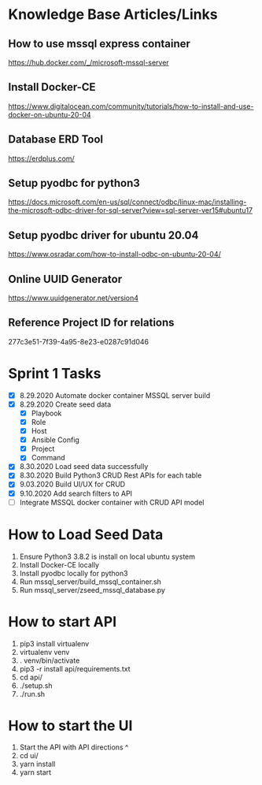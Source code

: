 # Knowledge Base Articles/Links

## How to use mssql express container
https://hub.docker.com/_/microsoft-mssql-server

## Install Docker-CE
https://www.digitalocean.com/community/tutorials/how-to-install-and-use-docker-on-ubuntu-20-04

## Database ERD Tool
https://erdplus.com/

## Setup pyodbc for python3
https://docs.microsoft.com/en-us/sql/connect/odbc/linux-mac/installing-the-microsoft-odbc-driver-for-sql-server?view=sql-server-ver15#ubuntu17

## Setup pyodbc driver for ubuntu 20.04
https://www.osradar.com/how-to-install-odbc-on-ubuntu-20-04/

## Online UUID Generator
https://www.uuidgenerator.net/version4

## Reference Project ID for relations
277c3e51-7f39-4a95-8e23-e0287c91d046


# Sprint 1 Tasks
- [x] 8.29.2020 Automate docker container MSSQL server build
- [x] 8.29.2020 Create seed data
  - [x] Playbook
  - [x] Role
  - [x] Host
  - [x] Ansible Config
  - [x] Project
  - [x] Command
- [x] 8.30.2020 Load seed data successfully
- [x] 8.30.2020 Build Python3 CRUD Rest APIs for each table
- [x] 9.03.2020 Build UI/UX for CRUD
- [x] 9.10.2020 Add search filters to API
- [ ] Integrate MSSQL docker container with CRUD API model

# How to Load Seed Data
1. Ensure Python3 3.8.2 is install on local ubuntu system
2. Install Docker-CE locally
3. Install pyodbc locally for python3
4. Run mssql_server/build_mssql_container.sh
5. Run mssql_server/zseed_mssql_database.py

# How to start API
1. pip3 install virtualenv
2. virtualenv venv
3. . venv/bin/activate
4. pip3 -r install api/requirements.txt
5. cd api/
6. ./setup.sh
7. ./run.sh

# How to start the UI
1. Start the API with API directions ^
2. cd ui/
3. yarn install
4. yarn start


